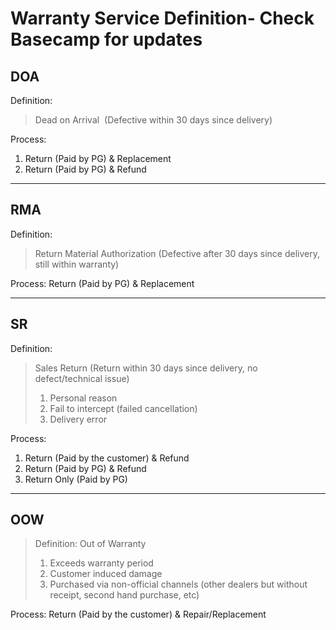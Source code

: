 # Warranty Service Definition- Check Basecamp for updates
## DOA

Definition:
> Dead on Arrival 
> (Defective within 30 days since delivery)

Process:
1. Return (Paid by PG) & Replacement
2. Return (Paid by PG) & Refund

---
## RMA

Definition:
> Return Material Authorization
> (Defective after 30 days since delivery, still within warranty)

Process:
Return (Paid by PG) & Replacement

---
## SR

Definition:
> Sales Return
> (Return within 30 days since delivery, no defect/technical issue)
> 
> 1.  Personal reason 
> 2.  Fail to intercept (failed cancellation)
> 3.  Delivery error

Process:
1. Return (Paid by the customer) & Refund
2. Return (Paid by PG) & Refund
3. Return Only (Paid by PG)

---
## OOW

> Definition:
> Out of Warranty
> 1.  Exceeds warranty period
> 2.  Customer induced damage
> 3.  Purchased via non-official channels (other dealers but without receipt, second hand purchase, etc)

Process:
Return (Paid by the customer) & Repair/Replacement